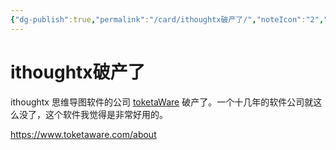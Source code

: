 ```yaml
---
{"dg-publish":true,"permalink":"/card/ithoughtx破产了/","noteIcon":"2","created":"2024-03-05T12:05:46+08:00","updated":"2024-03-05T13:39:09+08:00"}
---
```



# ithoughtx破产了

ithoughtx 思维导图软件的公司 [toketaWare](https://www.toketaware.com/) 破产了。一个十几年的软件公司就这么没了，这个软件我觉得是非常好用的。

https://www.toketaware.com/about

